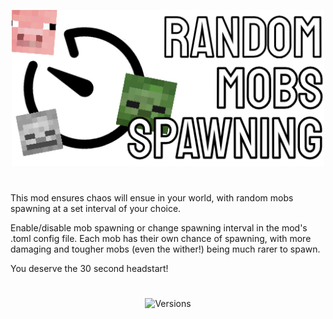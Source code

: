 <p align="center"><img src="src/main/resources/logofile.png" alt="Logo" width="500"></p>
<h1 align="center"></h1>
This mod ensures chaos will ensue in your world, with random mobs spawning at a set interval of your choice.

Enable/disable mob spawning or change spawning interval in the mod's .toml config file.
Each mob has their own chance of spawning, with more damaging and tougher mobs (even the wither!) being much rarer to spawn.

You deserve the 30 second headstart!
<h1 align="center"></h1>

<p align="center"><img alt="Versions" src="https://img.shields.io/badge/Supported%20Versions-1.21-red"></p>

